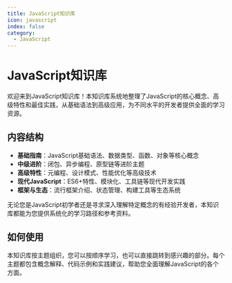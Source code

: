 ```yaml
---
title: JavaScript知识库
icon: javascript
index: false
category:
  - JavaScript
---
```


# JavaScript知识库

欢迎来到JavaScript知识库！本知识库系统地整理了JavaScript的核心概念、高级特性和最佳实践，从基础语法到高级应用，为不同水平的开发者提供全面的学习资源。

## 内容结构

- **基础指南**：JavaScript基础语法、数据类型、函数、对象等核心概念
- **中级进阶**：闭包、异步编程、原型链等进阶主题
- **高级特性**：元编程、设计模式、性能优化等高级技术
- **现代JavaScript**：ES6+特性、模块化、工具链等现代开发实践
- **框架与生态**：流行框架介绍、状态管理、构建工具等生态系统

无论您是JavaScript初学者还是寻求深入理解特定概念的有经验开发者，本知识库都能为您提供系统化的学习路径和参考资料。

## 如何使用

本知识库按主题组织，您可以按顺序学习，也可以直接跳转到感兴趣的部分。每个主题都包含概念解释、代码示例和实践建议，帮助您全面理解JavaScript的各个方面。

